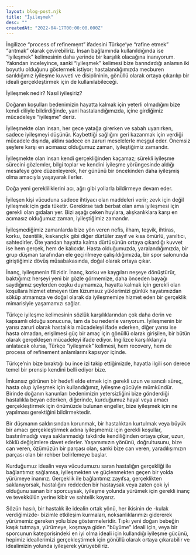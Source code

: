 ```yaml
---
layout: blog-post.njk
title: "İyileşmek"
desc: ""
createdAt: "2022-04-17T00:00:00.000Z"
---
```

İngilizce “process of refinement” ifadesini Türkçe’ye “rafine etmek” “arıtmak” olarak çevirebiliriz. İnsan bağlamında kullanıldığında ise “iyileşmek” kelimesinin daha yerinde bir karşılık olacağına inanıyorum. Yakından inceleyince, sanki “iyileşmek” kelimesi bize barındırdığı anlamın iki boyutlu olduğunu göstermek istiyor; hastalandığımızda mecburen sarıldığımız iyileşme kuvveti ve disiplininin, gönüllü olarak ortaya çıkarılıp bir ideali gerçekleştirmek için de kullanılabileceği.

İyileşmek nedir? Nasıl iyileşiriz?

Doğanın koşulları bedenimizin hayatta kalmak için yeterli olmadığını bize kendi diliyle bildirdiğinde, yani hastalandığımızda, içine girdiğimiz mücadeleye “iyileşme” deriz.

İyileşmekte olan insan, her gece yatağa girerken ve sabah uyanırken, sadece iyileşmeyi düşünür. Kaybettiği sağlığını geri kazanmak için verdiği mücadele dışında, aklını sadece en zaruri meselelerle meşgul eder. Önemsiz şeylere karşı en acımasız olduğumuz zaman, iyileştiğimiz zamandır.

İyileşmekte olan insan kendi gerçekliğinden kaçamaz; sürekli iyileşme sürecini gözlemler, bilgi toplar ve kendini iyileşme yörüngesinde aldığı mesafeye göre düzenleyerek, her gününü bir öncekinden daha iyileşmiş olma amacıyla yaşayarak ilerler.

Doğa yeni gerekliliklerini acı, ağrı gibi yollarla bildirmeye devam eder.

İyileşen kişi vücuduna sadece ihtiyacı olan maddeleri verir; zevk için değil iyileşmek için gıda tüketir. Gerekirse tadı berbat olan ama iyileşmesi için gerekli olan gıdaları yer. Bizi aşağı çeken huylara, alışkanlıklara karşı en acımasız olduğumuz zaman, iyileştiğimiz zamandır.

İyileşmediğimiz zamanlarda bize yön veren nefis, ilham, teşvik, ihtiras, korku, özentilik, kıskançlık gibi diğer dürtüler zayıf ve kısa ömürlü, yanıltıcı, sahtedirler. Öte yandan hayatta kalma dürtüsünün ortaya çıkardığı kuvvet ise hem gerçek, hem de kalıcıdır. Hasta olduğumuzda, yaralandığımızda, bir grup düşman tarafından ele geçirilmeye çalışıldığımızda, bir spor salonunda giriştiğimiz dövüş müsabakasında, doğal olarak ortaya çıkar.

İnanç, iyileşmenin filizidir. İnanç, korku ve kaygıları neşeye dönüştürür, baktığımız herşeyi yeni bir gözle görmemize, daha önceden bayağı saydığımız şeylerden coşku duymamıza, hayatta kalmak için gerekli olan koşullara hizmet etmeyen tüm lüzumsuz yüklerimizi günlük hayatımızdan söküp atmamıza ve doğal olarak da iyileşmemize hizmet eden bir gerçeklik mimarisiyle yaşamamızı sağlar.

Türkçe iyileşme kelimesinin sözlük karşılıklarından çok daha derin ve kapsamlı olduğu sonucuna, tam da bu nedenle varıyorum.  İyileşmenin bir yarısı zaruri olarak hastalıkla mücadeleyi ifade ederken, diğer yarısı ise hasta olmadan, erişilmesi güç bir amaç için gönüllü olarak girişilen, bir bütün olarak gerçekleşen mücadeleyi ifade ediyor. İngilizce karşılıklarıyla anlatacak olursa, Türkçe “iyileşmek” kelimesi, hem recovery, hem de process of refinement anlamlarını kapsıyor içinde.

Türkçe’nin bize bıraktığı bu ince izi takip ettiğimizde, hayatla ilgili son derece temel bir prensip kendini belli ediyor bize.

İmkansız görünen bir hedefi elde etmek için gerekli uzun ve sancılı süreç, hasta olup iyileşmek için kullandığımız, iyileşme gücüyle mümkündür. Birinde doğanın kanunları bedenimizin yetersizliğini bize gönderdiği hastalıkla beyan ederken, diğerinde, kurduğumuz hayal veya amacı gerçekleştirmek için önümüzde bulunan engeller, bize iyileşmek için ne yapılması gerektiğini bildirmektedir.

Bir düşmanın saldırısından korunmak, bir hastalıktan kurtulmak veya büyük bir amacı gerçekleştirmek adına iyileşmemiz için gerekli koşullar, bastırılmadığı veya saklanmadığı takdirde kendiliğinden ortaya çıkar, uzun, köklü değişimlere davet ederler. Yaşamımızın yönünü, doğrultusunu, bize can veren, özümüzün bir parçası olan, sanki bize can veren, yaradılışımızın parçası olan bir rehber belirlemeye başlar.

Kurduğumuz idealin veya vücudumuzu saran hastalığın gerçekliği ile bağlantımız sağlamsa, iyileşmekten ve güçlenmekten geçen bir yolda yürümeye inanırız. Gerçeklik ile bağlantımız zayıfsa, gerçeklikten saklanıyorsak, hastalığını reddeden bir hastaysak veya zaten çok iyi olduğunu sanan bir sporcuysak, iyileşme yolunda yürümek için gerekli inanç ve tevekkülün yerine kibir ve sahtelik koyarız.

Sözün hasılı, bir hastalık ile idealin ortak yönü, her ikisinin de -kulak verdiğimizde- bizimle etkileşim kurmaları, noksanlıklarımızı gidererek yürümemiz gereken yolu bize göstermeleridir. Tıpkı yeni doğan bebeğin kaşık tutmaya, yürümeye, koşmaya giden "büyüme" ideali için, veya bir sporcunun kategorisindeki en iyi olma ideali için kullandığı iyileşme gücünü, hepimiz ideallerimizi gerçekleştirmek için gönüllü olarak ortaya çıkarabilir ve idealimizin yolunda iyileşerek yürüyebiliriz.
